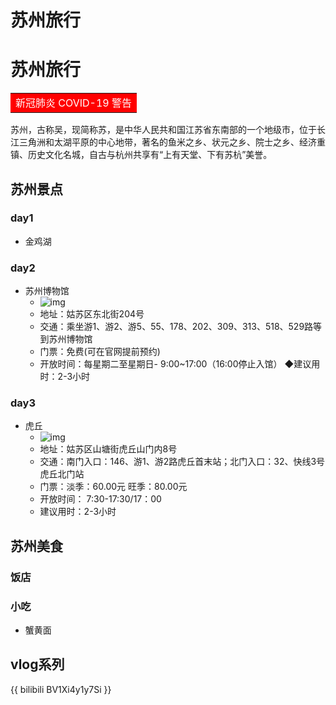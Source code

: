 # 苏州旅行


# 苏州旅行
<table><tr><td bgcolor=#ff0000><font color="#ffffff">新冠肺炎 COVID-19 警告 </font></td></tr></table>  
  
苏州，古称吴，现简称苏，是中华人民共和国江苏省东南部的一个地级市，位于长江三角洲和太湖平原的中心地带，著名的鱼米之乡、状元之乡、院士之乡、经济重镇、历史文化名城，自古与杭州共享有“上有天堂、下有苏杭”美誉。  
  
## 苏州景点
### day1
- 金鸡湖
### day2
- 苏州博物馆
    - ![img](https://pic4.zhimg.com/80/v2-7e4d728036b85455286f9f0156b77ffb_720w.jpg)
    - 地址：姑苏区东北街204号
    - 交通：乘坐游1、游2、游5、55、178、202、309、313、518、529路等到苏州博物馆
    - 门票：免费(可在官网提前预约)
    - 开放时间：每星期二至星期日- 9:00~17:00（16:00停止入馆）
    ◆建议用时：2-3小时
### day3
- 虎丘
    - ![img](https://pic2.zhimg.com/80/v2-c60b0890121bacc434b9cc8413694321_720w.jpg)
    - 地址：姑苏区山塘街虎丘山门内8号
    - 交通：南门入口：146、游1、游2路虎丘首末站；北门入口：32、快线3号虎丘北门站
    - 门票：淡季：60.00元 旺季：80.00元
    - 开放时间： 7:30-17:30/17：00
    - 建议用时：2-3小时


## 苏州美食
### 饭店
  
### 小吃
- 蟹黄面

## vlog系列
{{ bilibili BV1Xi4y1y7Si }}
